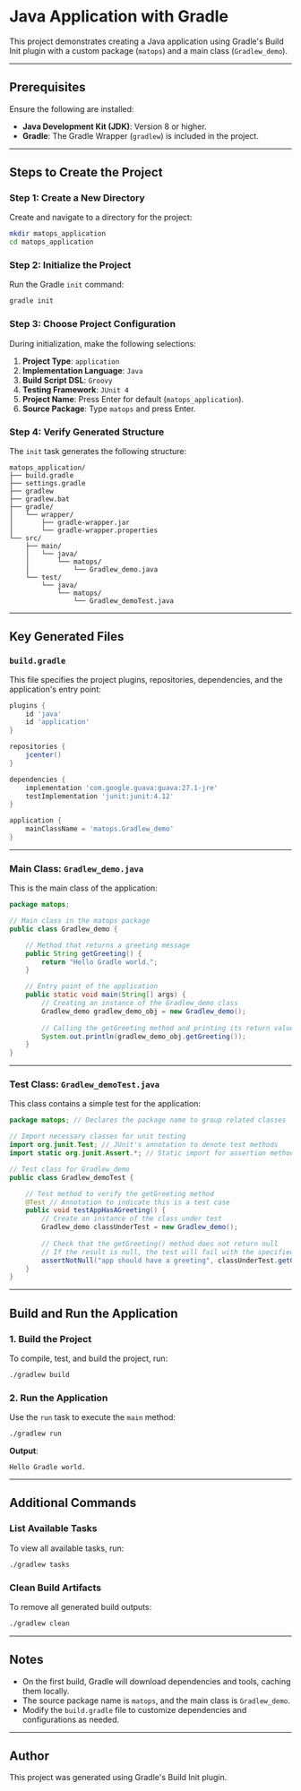 # Java Application with Gradle

This project demonstrates creating a Java application using Gradle's Build Init plugin with a custom package (`matops`) and a main class (`Gradlew_demo`). 

---

## Prerequisites
Ensure the following are installed:
- **Java Development Kit (JDK)**: Version 8 or higher.
- **Gradle**: The Gradle Wrapper (`gradlew`) is included in the project.

---

## Steps to Create the Project

### Step 1: Create a New Directory
Create and navigate to a directory for the project:
```bash
mkdir matops_application
cd matops_application
```

### Step 2: Initialize the Project
Run the Gradle `init` command:
```bash
gradle init
```

### Step 3: Choose Project Configuration
During initialization, make the following selections:
1. **Project Type**: `application`
2. **Implementation Language**: `Java`
3. **Build Script DSL**: `Groovy`
4. **Testing Framework**: `JUnit 4`
5. **Project Name**: Press Enter for default (`matops_application`).
6. **Source Package**: Type `matops` and press Enter.

### Step 4: Verify Generated Structure
The `init` task generates the following structure:
```
matops_application/
├── build.gradle
├── settings.gradle
├── gradlew
├── gradlew.bat
├── gradle/
│   └── wrapper/
│       ├── gradle-wrapper.jar
│       └── gradle-wrapper.properties
└── src/
    ├── main/
    │   └── java/
    │       └── matops/
    │           └── Gradlew_demo.java
    └── test/
        └── java/
            └── matops/
                └── Gradlew_demoTest.java
```

---

## Key Generated Files

### `build.gradle`
This file specifies the project plugins, repositories, dependencies, and the application's entry point:
```groovy
plugins {
    id 'java'
    id 'application'
}

repositories {
    jcenter()
}

dependencies {
    implementation 'com.google.guava:guava:27.1-jre'
    testImplementation 'junit:junit:4.12'
}

application {
    mainClassName = 'matops.Gradlew_demo'
}
```

---

### Main Class: `Gradlew_demo.java`
This is the main class of the application:
```java
package matops;

// Main class in the matops package
public class Gradlew_demo {

    // Method that returns a greeting message
    public String getGreeting() {
        return "Hello Gradle world.";
    }

    // Entry point of the application
    public static void main(String[] args) {
        // Creating an instance of the Gradlew_demo class
        Gradlew_demo gradlew_demo_obj = new Gradlew_demo();
        
        // Calling the getGreeting method and printing its return value
        System.out.println(gradlew_demo_obj.getGreeting());
    }
}

```

---

### Test Class: `Gradlew_demoTest.java`
This class contains a simple test for the application:
```java
package matops; // Declares the package name to group related classes

// Import necessary classes for unit testing
import org.junit.Test; // JUnit's annotation to denote test methods
import static org.junit.Assert.*; // Static import for assertion methods like assertNotNull

// Test class for Gradlew_demo
public class Gradlew_demoTest {

    // Test method to verify the getGreeting method
    @Test // Annotation to indicate this is a test case
    public void testAppHasAGreeting() {
        // Create an instance of the class under test
        Gradlew_demo classUnderTest = new Gradlew_demo();
        
        // Check that the getGreeting() method does not return null
        // If the result is null, the test will fail with the specified message
        assertNotNull("app should have a greeting", classUnderTest.getGreeting());
    }
}

```

---

## Build and Run the Application

### 1. Build the Project
To compile, test, and build the project, run:
```bash
./gradlew build
```

### 2. Run the Application
Use the `run` task to execute the `main` method:
```bash
./gradlew run
```
**Output**:
```
Hello Gradle world.
```

---

## Additional Commands

### List Available Tasks
To view all available tasks, run:
```bash
./gradlew tasks
```

### Clean Build Artifacts
To remove all generated build outputs:
```bash
./gradlew clean
```

---

## Notes
- On the first build, Gradle will download dependencies and tools, caching them locally.
- The source package name is `matops`, and the main class is `Gradlew_demo`.
- Modify the `build.gradle` file to customize dependencies and configurations as needed.

---

## Author
This project was generated using Gradle's Build Init plugin.
